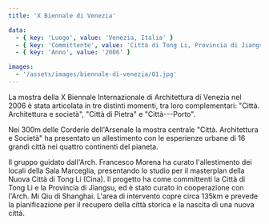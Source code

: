 ```yaml
---
title: 'X Biennale di Venezia'

data:
  - { key: 'Luogo', value: 'Venezia, Italia' }
  - { key: 'Committente', value: 'Città di Tong Li, Provincia di Jiangsu (Cina)' }
  - { key: 'Anno', value: '2006' }

images:
  - '/assets/images/biennale-di-venezia/01.jpg'
---
```


La mostra della X Biennale Internazionale di Architettura di Venezia nel 2006 è stata articolata in
tre distinti momenti, tra loro complementari: "Città. Architettura e società", "Città di Pietra" e
"Città---Porto".

Nei 300m delle Corderie dell'Arsenale la mostra centrale "Città. Architettura e Società" ha
presentato un allestimento con le esperienze urbane di 16 grandi città nei quattro continenti del
pianeta.

Il gruppo guidato dall'Arch. Francesco Morena ha curato l'allestimento dei locali della Sala
Marceglia, presentando lo studio per il masterplan della Nuova Città di Tong Li (Cina). Il progetto
ha come committenti la Città di Tong Li e la Provincia di Jiangsu, ed è stato curato in cooperazione
con l'Arch. Mi Qiu di Shanghai. L'area di intervento copre circa 135km e prevede la pianificazione
per il recupero della città storica e la nascita di una nuova città.

